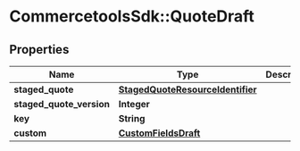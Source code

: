 # CommercetoolsSdk::QuoteDraft

## Properties
Name | Type | Description | Notes
------------ | ------------- | ------------- | -------------
**staged_quote** | [**StagedQuoteResourceIdentifier**](StagedQuoteResourceIdentifier.md) |  | [optional] 
**staged_quote_version** | **Integer** |  | [optional] 
**key** | **String** |  | [optional] 
**custom** | [**CustomFieldsDraft**](CustomFieldsDraft.md) |  | [optional] 


